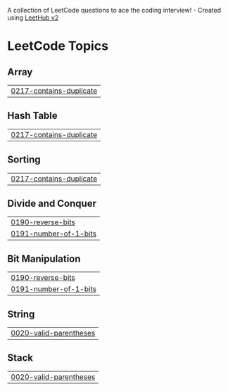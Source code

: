 A collection of LeetCode questions to ace the coding interview! - Created using [LeetHub v2](https://github.com/arunbhardwaj/LeetHub-2.0)
<!---LeetCode Topics Start-->
# LeetCode Topics
## Array
|  |
| ------- |
| [0217-contains-duplicate](https://github.com/Neeharika-m19/leetcode-blind-75/tree/master/0217-contains-duplicate) |
## Hash Table
|  |
| ------- |
| [0217-contains-duplicate](https://github.com/Neeharika-m19/leetcode-blind-75/tree/master/0217-contains-duplicate) |
## Sorting
|  |
| ------- |
| [0217-contains-duplicate](https://github.com/Neeharika-m19/leetcode-blind-75/tree/master/0217-contains-duplicate) |
## Divide and Conquer
|  |
| ------- |
| [0190-reverse-bits](https://github.com/Neeharika-m19/leetcode-blind-75/tree/master/0190-reverse-bits) |
| [0191-number-of-1-bits](https://github.com/Neeharika-m19/leetcode-blind-75/tree/master/0191-number-of-1-bits) |
## Bit Manipulation
|  |
| ------- |
| [0190-reverse-bits](https://github.com/Neeharika-m19/leetcode-blind-75/tree/master/0190-reverse-bits) |
| [0191-number-of-1-bits](https://github.com/Neeharika-m19/leetcode-blind-75/tree/master/0191-number-of-1-bits) |
## String
|  |
| ------- |
| [0020-valid-parentheses](https://github.com/Neeharika-m19/leetcode-blind-75/tree/master/0020-valid-parentheses) |
## Stack
|  |
| ------- |
| [0020-valid-parentheses](https://github.com/Neeharika-m19/leetcode-blind-75/tree/master/0020-valid-parentheses) |
<!---LeetCode Topics End-->